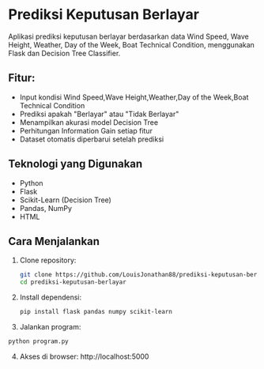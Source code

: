 # Prediksi Keputusan Berlayar

Aplikasi prediksi keputusan berlayar berdasarkan data Wind Speed, Wave Height, Weather, Day of the Week, Boat Technical Condition, menggunakan Flask dan Decision Tree Classifier.

## Fitur:
- Input kondisi Wind Speed,Wave Height,Weather,Day of the Week,Boat Technical Condition
- Prediksi apakah "Berlayar" atau "Tidak Berlayar"
- Menampilkan akurasi model Decision Tree
- Perhitungan Information Gain setiap fitur
- Dataset otomatis diperbarui setelah prediksi

## Teknologi yang Digunakan
- Python
- Flask
- Scikit-Learn (Decision Tree)
- Pandas, NumPy
- HTML

## Cara Menjalankan
1. Clone repository:
     ```bash
   git clone https://github.com/LouisJonathan88/prediksi-keputusan-berlayar.git
   cd prediksi-keputusan-berlayar
   ```
2. Install dependensi:
   ```bash
   pip install flask pandas numpy scikit-learn
   ```

3. Jalankan program:
```bash
python program.py
```
4. Akses di browser:
http://localhost:5000

